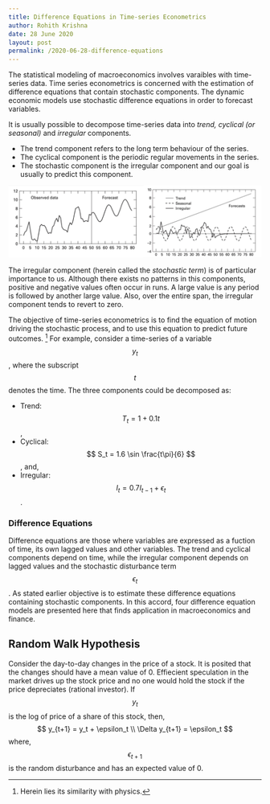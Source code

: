 ```yaml
---
title: Difference Equations in Time-series Econometrics
author: Rohith Krishna
date: 28 June 2020
layout: post
permalink: /2020-06-28-difference-equations
---
```


The statistical modeling of macroeconomics involves varaibles with time-series data. Time series econometrics is concerned with the estimation of difference equations that contain stochastic components. The dynamic economic models use stochastic difference equations in order to forecast variables. 

It is usually possible to decompose time-series data into *trend, cyclical (or seasonal)* and *irregular* components. 

- The trend component refers to the long term behaviour of the series. 
- The cyclical component is the periodic regular movements in the series. 
- The stochastic component is the irregular component and our goal is usually to predict this component. 

![Time Series](images/2020-06-28-difference-equations-img01.jpg)

The irregular component (herein called the *stochastic term*) is of particular importance to us. Although there exists no patterns in this components, positive and negative values often occur in runs. A large value is any period is followed by another large value. Also, over the entire span, the irregular component tends to revert to zero. 

The objective of time-series econometrics is to find the equation of motion driving the stochastic process, and to use this equation to predict future outcomes. [^1] For example, consider a time-series of a variable $$y_t$$, where the subscript $$t$$ denotes the time. The three components could be decomposed as:

- Trend: $$ T_t = 1 +0.1 t$$,
- Cyclical: $$ S_t = 1.6 \sin \frac{t\pi}{6} $$, and, 
- Irregular: $$ I_t = 0.7 I_{t-1} + \epsilon_t$$.

### Difference Equations

Difference equations are those where variables are expressed as a fuction of time, its own lagged values and other variables.  The trend and cyclical components depend on time, while the irregular component depends on lagged values and the stochastic disturbance term $$ \epsilon_t$$. As stated earlier objective is to estimate these difference equations containing stochastic components. In this accord, four difference equation models are presented here that finds application in macroeconomics and finance. 

## Random Walk Hypothesis

Consider the day-to-day changes in the price of a stock. It is posited that the changes should have a mean value of 0. Effiecient speculation in the market drives up the stock price and no one would hold the stock if the price depreciates (rational investor). If $$ y_t$$ is the log of price of a share of this stock, then,
$$
y_{t+1} = y_t + \epsilon_t \\
\Delta y_{t+1} = \epsilon_t
$$
 where, $$ \epsilon_{t+1} $$ is the random disturbance and has an expected value of 0. 

















[^1]: Herein lies its similarity with physics. 